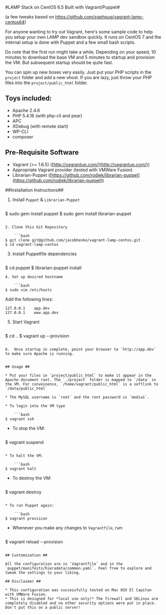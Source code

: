 #LAMP Stack on CentOS 6.5 Built with Vagrant/Puppet#

(a few tweaks based on https://github.com/sgphpug/vagrant-lamp-centos64)

For anyone wanting to try out Vagrant, here's some sample code to help you setup your own LAMP dev sandbox quickly. It runs on CentOS 7 and the internal setup is done with Puppet and a few small bash scripts.

Do note that the first run might take a while. Depending on your speed, 10 minutes to download the base VM and 5 minutes to startup and provision the VM. But subsequent startup should be quite fast.

You can spin up new boxes very easily. Just put your PHP scripts in the `project` folder and add a new vhost. If you are lazy, just throw your PHP files into the `project/public_html` folder.

## Toys included: ##

* Apache 2.4.6
* PHP 5.4.16 (with php-cli and pear)
* APC
* XDebug (with remote start)
* WP-CLI
* composer

## Pre-Requisite Software ##

* Vagrant (>= 1.6.5) ([http://vagrantup.com/](http://vagrantup.com/))
* Appropriate Vagrant provider (tested with VMWare Fusion)
* Librarian-Puppet ([https://github.com/rodjek/librarian-puppet](https://github.com/rodjek/librarian-puppet))

##Installation Instructions##

1. Install `Puppet` & `Librarian-Puppet`

	```bash
$ sudo gem install puppet
$ sudo gem install librarian-puppet
```

2. Clone this Git Repository

	```bash
$ git clone git@github.com/jacobhenke/vagrant-lamp-centos.git
$ cd vagrant-lamp-centos
```

3. Install Puppetfile dependencies

	```bash
$ cd puppet
$ librarian-puppet install
```
4. Set up desired hostname

	```bash
$ sudo vim /etc/hosts
```

Add the following lines:

```
127.0.0.1    app.dev
127.0.0.1    www.app.dev
```

5. Start Vagrant

	```bash
$ cd ..
$ vagrant up --provision
```

6.  Once startup in complete, point your browser to `http://app.dev` to make sure Apache is running.


## Usage ##

* Put your files in `project/public_html` to make it appear in the Apache document root. The `./project` folder is mapped to `/data` in the VM. For conveinence, `/home/vagrant/public_html` is a softlink to `/data/public_html`

* The MySQL username is `root` and the root password is `media1`.

* To login into the VM type

	```bash
$ vagrant ssh
```

* To stop the VM:

	```bash
$ vagrant suspend
```

* To halt the VM:

	```bash
$ vagrant halt
```

* To destroy the VM:

	```bash
$ vagrant destroy
```

* To run Puppet again:

	```bash
$ vagrant provision
```

* Whenever you make any changes to `Vagrantfile`, run:

	```bash
$ vagrant reload --provision
```

## Customization ##

All the configuration are in `Vagrantfile` and in the `puppet/manifests/hieradata/common.yaml`. Feel free to explore and tweak the settings to your liking.

## Disclaimer ##

* This configuration was successfully tested on Mac OSX El Capitan with VMWare Fusion.
* This is designed for *local use only!* The firewall and SELinux are completely disabled and no other security options were put in place. Don't put this on a public server!
